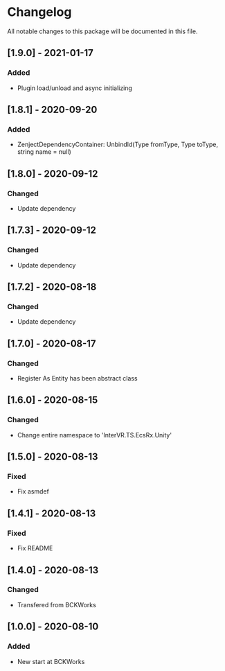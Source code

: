 # Changelog
All notable changes to this package will be documented in this file.

## [1.9.0] - 2021-01-17

### Added

- Plugin load/unload and async initializing

## [1.8.1] - 2020-09-20

### Added

- ZenjectDependencyContainer: UnbindId(Type fromType, Type toType, string name = null)

## [1.8.0] - 2020-09-12

### Changed

- Update dependency

## [1.7.3] - 2020-09-12

### Changed

- Update dependency

## [1.7.2] - 2020-08-18

### Changed

- Update dependency

## [1.7.0] - 2020-08-17

### Changed

- Register As Entity has been abstract class

## [1.6.0] - 2020-08-15

### Changed

- Change entire namespace to 'InterVR.TS.EcsRx.Unity'

## [1.5.0] - 2020-08-13

### Fixed

- Fix asmdef

## [1.4.1] - 2020-08-13

### Fixed

- Fix README

## [1.4.0] - 2020-08-13

### Changed

- Transfered from BCKWorks

## [1.0.0] - 2020-08-10

### Added 

- New start at BCKWorks
